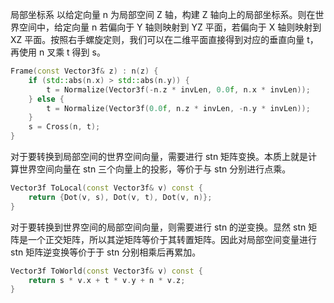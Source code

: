 局部坐标系
以给定向量 n 为局部空间 Z 轴，构建 Z 轴向上的局部坐标系。则在世界空间中，给定向量 n 若偏向于 Y 轴则映射到 YZ 平面，若偏向于 X 轴则映射到 XZ 平面。按照右手螺旋定则，我们可以在二维平面直接得到对应的垂直向量 t，再使用 n 叉乘 t 得到 s。

```cpp
Frame(const Vector3f& z) : n(z) {
    if (std::abs(n.x) > std::abs(n.y)) {
        t = Normalize(Vector3f(-n.z * invLen, 0.0f, n.x * invLen));
    } else {
        t = Normalize(Vector3f(0.0f, n.z * invLen, -n.y * invLen));
    }
    s = Cross(n, t);
}
```

对于要转换到局部空间的世界空间向量，需要进行 stn 矩阵变换。本质上就是计算世界空间向量在 stn 三个向量上的投影，等价于与 stn 分别进行点乘。

```cpp
Vector3f ToLocal(const Vector3f& v) const {
    return {Dot(v, s), Dot(v, t), Dot(v, n)};
}
```

对于要转换到世界空间的局部空间向量，则需要进行 stn 的逆变换。显然 stn 矩阵是一个正交矩阵，所以其逆矩阵等价于其转置矩阵。因此对局部空间变量进行 stn 矩阵逆变换等价于于 stn 分别相乘后再累加。

```cpp
Vector3f ToWorld(const Vector3f& v) const {
    return s * v.x + t * v.y + n * v.z;
}
